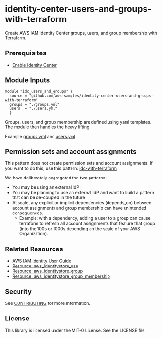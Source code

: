 # identity-center-users-and-groups-with-terraform

Create AWS IAM Identity Center groups, users, and group membership with Terraform.

## Prerequisites

- [Enable Identity Center](https://docs.aws.amazon.com/singlesignon/latest/userguide/get-set-up-for-idc.html)

## Module Inputs
```hcl
module "idc_users_and_groups" {
  source = "github.com/aws-samples/identity-center-users-and-groups-with-terraform"
  groups = "./groups.yml"
  users  = "./users.yml"
  }
```
Groups, users, and group membership are defined using yaml templates. The module then handles the heavy lifting. 

Example [groups.yml](./examples/groups.yml) and [users.yml](./examples/users.yml) . 

## Permission sets and account assignments 

This pattern does not create permission sets and account assignments. If you want to do this, use this pattern: [idc-with-terraform](https://github.com/aws-samples/identity-center-with-terraform)

We have deliberately segregated the two patterns:

- You may be using an external IdP
- You may be planning to use an external IdP and want to build a pattern that can be de-coupled in the future
- At scale, any explicit or implicit dependencies (depends_on) between account assignments and group membership can have unintended consequences.
  - Example: with a dependency, adding a user to a group can cause terraform to refresh all account assignments that feature that group (into the 100s or 1000s depending on the scale of your AWS Organization).

## Related Resources 

- [AWS IAM Identity User Guide](https://docs.aws.amazon.com/singlesignon/latest/userguide/what-is.html)
- [Resource: aws_identitystore_use](https://registry.terraform.io/providers/hashicorp/aws/latest/docs/resources/identitystore_user)
- [Resource: aws_identitystore_group](https://registry.terraform.io/providers/hashicorp/aws/latest/docs/resources/identitystore_group)
- [Resource: aws_identitystore_group_membership](https://registry.terraform.io/providers/hashicorp/aws/latest/docs/resources/identitystore_group_membership)

## Security
See [CONTRIBUTING](./CONTRIBUTING.md) for more information.

## License
This library is licensed under the MIT-0 License. See the LICENSE file.
